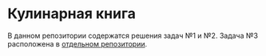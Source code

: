 # Кулинарная книга

В данном репозитории содержатся решения задач №1 и №2. Задача №3 расположена в [отдельном репозитории](https://github.com/liza-revyakina/files_homework).